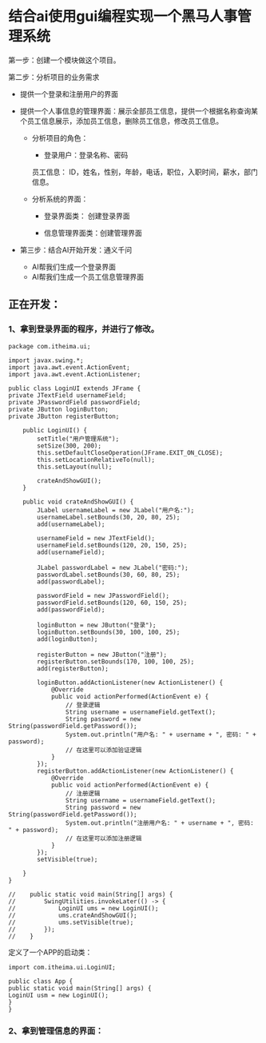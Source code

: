 # 结合ai使用gui编程实现一个黑马人事管理系统
第一步：创建一个模块做这个项目。

第二步：分析项目的业务需求

+ 提供一个登录和注册用户的界面
+ 提供一个人事信息的管理界面：展示全部员工信息，提供一个根据名称查询某个员工信息展示，添加员工信息，删除员工信息，修改员工信息。

  + 分析项目的角色：
    
    + 登录用户：登录名称、密码

    员工信息： ID，姓名，性别，年龄，电话，职位，入职时间，薪水，部门信息。
  + 分析系统的界面：

    + 登录界面类： 创建登录界面
  
    + 信息管理界面类：创建管理界面

+ 第三步：结合AI开始开发：通义千问
  + AI帮我们生成一个登录界面
  + AI帮我们生成一个员工信息管理界面

## 正在开发：
### 1、拿到登录界面的程序，并进行了修改。

    package com.itheima.ui;
    
    import javax.swing.*;
    import java.awt.event.ActionEvent;
    import java.awt.event.ActionListener;
    
    public class LoginUI extends JFrame {
    private JTextField usernameField;
    private JPasswordField passwordField;
    private JButton loginButton;
    private JButton registerButton;
    
        public LoginUI() {
            setTitle("用户管理系统");
            setSize(300, 200);
            this.setDefaultCloseOperation(JFrame.EXIT_ON_CLOSE);
            this.setLocationRelativeTo(null);
            this.setLayout(null);
    
            crateAndShowGUI();
        }
    
        public void crateAndShowGUI() {
            JLabel usernameLabel = new JLabel("用户名:");
            usernameLabel.setBounds(30, 20, 80, 25);
            add(usernameLabel);
    
            usernameField = new JTextField();
            usernameField.setBounds(120, 20, 150, 25);
            add(usernameField);
    
            JLabel passwordLabel = new JLabel("密码:");
            passwordLabel.setBounds(30, 60, 80, 25);
            add(passwordLabel);
    
            passwordField = new JPasswordField();
            passwordField.setBounds(120, 60, 150, 25);
            add(passwordField);
    
            loginButton = new JButton("登录");
            loginButton.setBounds(30, 100, 100, 25);
            add(loginButton);
    
            registerButton = new JButton("注册");
            registerButton.setBounds(170, 100, 100, 25);
            add(registerButton);
    
            loginButton.addActionListener(new ActionListener() {
                @Override
                public void actionPerformed(ActionEvent e) {
                    // 登录逻辑
                    String username = usernameField.getText();
                    String password = new String(passwordField.getPassword());
                    System.out.println("用户名: " + username + ", 密码: " + password);
                    // 在这里可以添加验证逻辑
                }
            });
            registerButton.addActionListener(new ActionListener() {
                @Override
                public void actionPerformed(ActionEvent e) {
                    // 注册逻辑
                    String username = usernameField.getText();
                    String password = new String(passwordField.getPassword());
                    System.out.println("注册用户名: " + username + ", 密码: " + password);
                    // 在这里可以添加注册逻辑
                }
            });
            setVisible(true);
    
        }
    }
    
    //    public static void main(String[] args) {
    //        SwingUtilities.invokeLater(() -> {
    //            LoginUI ums = new LoginUI();
    //            ums.crateAndShowGUI();
    //            ums.setVisible(true);
    //        });
    //    }
    




定义了一个APP的启动类：

    import com.itheima.ui.LoginUI;
    
    public class App {
    public static void main(String[] args) {
    LoginUI usm = new LoginUI();
    }
    }

### 2、拿到管理信息的界面：

